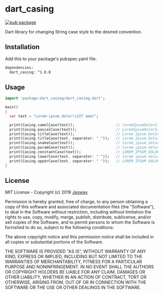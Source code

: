 # dart_casing
[![pub package](https://img.shields.io/pub/v/dart_casing.svg?color=important)](https://pub.dev/packages/dart_casing)

Dart library for changing String case style to the desired convention.

## Installation

Add this to your package's pubspec.yaml file:

```sh
dependencies:
  dart_casing: ^1.0.0
```

## Usage

```dart
import 'package:dart_casing/dart_casing.dart';

main()
{
  var text = "Lorem-ipsum_dolor\\SIT amet";

  print(Casing.camelCase(text));                   // loremIpsumDolorSitAmet
  print(Casing.pascalCase(text));                  // LoremIpsumDolorSitAmet
  print(Casing.titleCase(text));                   // Lorem Ipsum Dolor Sit Amet
  print(Casing.titleCase(text, separator: "_"));   // Lorem_Ipsum_Dolor_Sit_Amet
  print(Casing.snakeCase(text));                   // lorem_ipsum_dolor_sit_amet
  print(Casing.paramCase(text));                   // lorem-ipsum-dolor-sit-amet
  print(Casing.constantCase(text));                // LOREM_IPSUM_DOLOR_SIT_AMET
  print(Casing.lowerCase(text, separator: " "));   // lorem ipsum dolor sit amet
  print(Casing.upperCase(text, separator: " "));   // LOREM IPSUM DOLOR SIT AMET
}
```

## License

MIT License - Copyright (c) 2019 [Jesway](https://jesway.com)

Permission is hereby granted, free of charge, to any person obtaining a copy
of this software and associated documentation files (the "Software"), to deal
in the Software without restriction, including without limitation the rights
to use, copy, modify, merge, publish, distribute, sublicense, and/or sell
copies of the Software, and to permit persons to whom the Software is
furnished to do so, subject to the following conditions:

The above copyright notice and this permission notice shall be included in all
copies or substantial portions of the Software.

THE SOFTWARE IS PROVIDED "AS IS", WITHOUT WARRANTY OF ANY KIND, EXPRESS OR
IMPLIED, INCLUDING BUT NOT LIMITED TO THE WARRANTIES OF MERCHANTABILITY,
FITNESS FOR A PARTICULAR PURPOSE AND NONINFRINGEMENT. IN NO EVENT SHALL THE
AUTHORS OR COPYRIGHT HOLDERS BE LIABLE FOR ANY CLAIM, DAMAGES OR OTHER
LIABILITY, WHETHER IN AN ACTION OF CONTRACT, TORT OR OTHERWISE, ARISING FROM,
OUT OF OR IN CONNECTION WITH THE SOFTWARE OR THE USE OR OTHER DEALINGS IN THE
SOFTWARE.

